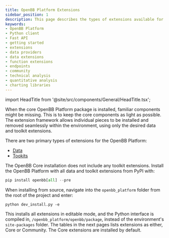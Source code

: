 ```yaml
---
title: OpenBB Platform Extensions
sidebar_position: 1
description: This page describes the types of extensions available for the OpenBB Platform.
keywords:
- OpenBB Platform
- Python client
- Fast API
- getting started
- extensions
- data providers
- data extensions
- function extensions
- endpoints
- community
- technical analysis
- quantitative analysis
- charting libraries
---
```


import HeadTitle from '@site/src/components/General/HeadTitle.tsx';

<HeadTitle title="Overview - Extensions | OpenBB Platform Docs" />

When the core OpenBB Platform package is installed, familiar components might be missing.  This is to keep the core components as light as possible.  The extension framework allows individual pieces to be installed and removed seamlessly within the environment, using only the desired data and toolkit extensions.

There are two primary types of extensions for the OpenBB Platform:

- [Data](/platform/extensions/data_extensions)
- [Tookits](/platform/extensions/toolkit_extensions)

The OpenBB Core installation does not include any toolkit extensions.  Install the OpenBB Platform with all data and toolkit extensions from PyPI with:

```python
pip install openbb[all] --pre
```

When installing from source, navigate into the `openbb_platform` folder from the root of the project and enter:

```console
python dev_install.py -e
```

This installs all extensions in editable mode, and the Python interface is compiled in, `/openbb_platform/openbb/package`, instead of the environment's `site-packages` folder.  The tables in the next pages lists extensions as either, Core or Community.  The Core extensions are installed by default.
